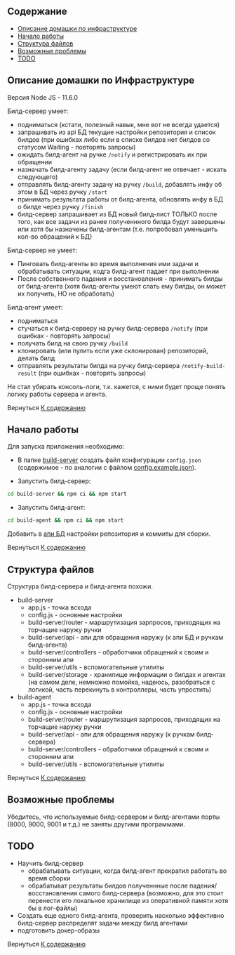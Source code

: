 ## Содержание <a name = "content_table"></a>

- [Описание домашки по инфраструктуре](#about)
- [Начало работы](#getting_started)
- [Структура файлов](#file_tree)
- [Возможные проблемы](#problems)
- [TODO](#todo)

## Описание домашки по Инфраструктуре <a name = "about"></a>

Версия Node JS - 11.6.0

Билд-сервер умеет:
 - подниматься (кстати, полезный навык, мне вот не всегда удается)
 - запрашивать из api БД текущие настройки репозитория и список билдов (при ошибках либо если в списке билдов нет билдов со статусом Waiting - повторять запросы)
 - ожидать билд-агент на ручке `/notify` и регистрировать их при обращении
 - назначать билд-агенту задачу (если билд-агент не отвечает - искать следующего)
 - отправлять билд-агенту задачу на ручку `/build`, добавлять инфу об этом в БД через ручку `/start`
 - принимать результата работы от билд-агента, обновлять инфу в БД о билде через ручку `/finish`
 - билд-сервер запрашивает из БД новый билд-лист ТОЛЬКО после того, как все задачи из ранее полученнного билда будут завершены или хотя бы назначены билд-агентам (т.е. попробовал уменьшить кол-во обращений к БД)
 
 Билд-сервер не умеет:
 - Пинговать билд-агенты во время выполнения ими задачи и обрабатывать ситуации, кодга билд-агент падает при выполнении
 - После собственного падения и восстановления - принимать билды от билд-агента (хотя билд-агенты умеют слать ему билды, он может их получить, НО не обработать) 
 
Билд-агент умеет: 
 - подниматься 
 - стучаться к билд-серверу на ручку билд-сервера `/notify` (при ошибках - повторять запросы)
 - получать билд на свою ручку `/build`
 - клонировать (или пулить если уже склонирован) репозиторий, делать билд
 - отправлять результаты билда на ручку билд-сервера `/notify-build-result` (при ошибках - повторять запросы)
 
 Не стал убирать консоль-логи, т.к. кажется, с ними будет проще понять логику работы сервера и агента. 

Вернуться [К содержанию](#content_table)

## Начало работы <a name = "getting_started"></a>

Для запуска приложения необходимо:
- В папке [build-server](build-server) создать файл конфигурации `config.json` (содержимое - по аналогии с файлом [config.example.json](build-server/config.example.json)).

- Запустить билд-сервер:
```bash
cd build-server && npm ci && npm start
```

- Запустить билд-агент:
```bash
cd build-agent && npm ci && npm start
```

Добавить в [апи БД](https://hw.shri.yandex/api/index.html) настройки репозитория и коммиты для сборки.

Вернуться [К содержанию](#content_table)

## Структура файлов <a name = "file_tree"></a>

Структура билд-сервера и билд-агента похожи.
- build-server
    - app.js - точка всхода
    - config.js - основные настройки
    - build-server/router - маршрутизация зарпросов, приходящих на торчащие наружу ручки
    - build-server/api - апи для обращения наружу (к апи БД и ручкам билд-агента)
    - build-server/controllers - обработчики обращений к своим и сторонним апи
    - build-server/utils - вспомогательные утилиты
    - build-server/storage - хранилище информации о билдах и агентах (на самом деле, немножно помойка, надеюсь, разобраться с логикой, часть перекинуть в контроллеры, часть упростить)
- build-agent
    - app.js - точка всхода
    - config.js - основные настройки
    - build-server/router - маршрутизация зарпросов, приходящих на торчащие наружу ручки
    - build-server/api - апи для обращения наружу (к ручкам билд-сервера)
    - build-server/controllers - обработчики обращений к своим и сторонним апи
    - build-server/utils - вспомогательные утилиты

Вернуться [К содержанию](#content_table)

## Возможные проблемы <a name = "problems"></a>

Убедитесь, что используемые билд-сервером и билд-агентами порты (8000, 9000, 9001 и т.д.) не заняты другими программами.

## TODO <a name = "todo"></a>
- Научить билд-сервер
    - обрабатывать ситуации, когда билд-агент прекратил работать во время сборки
    - обрабатыват результаты билдов полученнные после падения/восстановления самого билд-сервера (возможно, для это стоит перенести его локальное хранилище из оперативной памяти хотя бы в лог-файлы)
- Создать еще одного билд-агента, проверить насколько эффективно билд-сервер распределят задачи между билд агентами
- подготовить докер-образы
    
Вернуться [К содержанию](#content_table)
